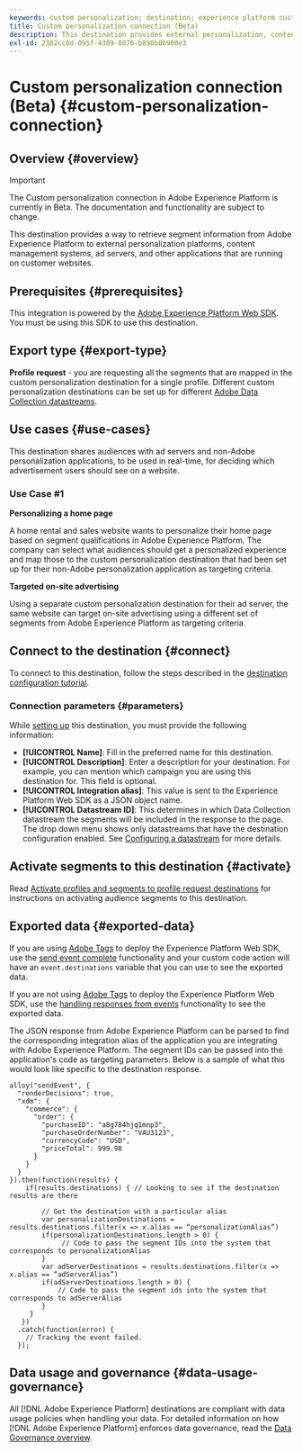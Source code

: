 ```yaml
---
keywords: custom personalization; destination; experience platform custom destination;
title: Custom personalization connection (Beta)
description: This destination provides external personalization, content management systems, ad servers, and other applications that are running on your site a way to retrive segment information from Adobe Experience Platform. This destinatination provides real-time 1:1 and personalization based on a user profile's segment membership.
exl-id: 2382cc6d-095f-4389-8076-b890b0b900e3
---
```

# Custom personalization connection (Beta) {#custom-personalization-connection} 

## Overview {#overview}

>[!IMPORTANT]
>
>The Custom personalization connection in Adobe Experience Platform is currently in Beta. The documentation and functionality are subject to change.

This destination provides a way to retrieve segment information from Adobe Experience Platform to external personalization platforms, content management systems, ad servers, and other applications that are running on customer websites.

## Prerequisites {#prerequisites}

This integration is powered by the [Adobe Experience Platform Web SDK](../../../edge/home.md). You must be using this SDK to use this destination.

## Export type {#export-type}

**Profile request** - you are requesting all the segments that are mapped in the custom personalization destination for a single profile. Different custom personalization destinations can be set up for different [Adobe Data Collection datastreams](../../../edge/fundamentals/datastreams.md).

## Use cases {#use-cases}

This destination shares audiences with ad servers and non-Adobe personalization applications, to be used in real-time, for deciding which advertisement users should see on a website.

### Use Case #1

**Personalizing a home page**

A home rental and sales website wants to personalize their home page based on segment qualifications in Adobe Experience Platform. The company can select what audiences should get a personalized experience and map those to the custom personalization destination that had been set up for their non-Adobe personalization application as targeting criteria.

**Targeted on-site advertising**

Using a separate custom personalization destination for their ad server, the same website can target on-site advertising using a different set of segments from Adobe Experience Platform as targeting criteria.

## Connect to the destination {#connect}

To connect to this destination, follow the steps described in the [destination configuration tutorial](../../ui/connect-destination.md).

### Connection parameters {#parameters}

While [setting up](../../ui/connect-destination.md) this destination, you must provide the following information:

*  **[!UICONTROL Name]**: Fill in the preferred name for this destination.
*  **[!UICONTROL Description]**: Enter a description for your destination. For example, you can mention which campaign you are using this destination for. This field is optional.
*  **[!UICONTROL Integration alias]**: This value is sent to the Experience Platform Web SDK as a JSON object name. 
*  **[!UICONTROL Datastream ID]**: This determines in which Data Collection datastream the segments will be included in the response to the page. The drop down menu shows only datastreams that have the destination configuration enabled. See [Configuring a datastream](../../../edge/fundamentals/datastreams.md) for more details.

## Activate segments to this destination {#activate}

Read [Activate profiles and segments to profile request destinations](../../ui/activate-profile-request-destinations.md) for instructions on activating audience segments to this destination.

## Exported data {#exported-data}

If you are using [Adobe Tags](../../../tags/home.md) to deploy the Experience Platform Web SDK, use the [send event complete](../../../edge/extension/event-types.md) functionality and your custom code action will have an `event.destinations` variable that you can use to see the exported data.

If you are not using [Adobe Tags](../../../tags/home.md) to deploy the Experience Platform Web SDK, use the [handling responses from events](../../../edge/fundamentals/tracking-events.md#handling-responses-from-events) functionality to see the exported data.

The JSON response from Adobe Experience Platform can be parsed to find the corresponding integration alias of the application you are integrating with Adobe Experience Platform. The segment IDs can be passed into the application's code as targeting parameters. Below is a sample of what this would look like specific to the destination response.

```
alloy("sendEvent", {
  "renderDecisions": true,
  "xdm": {
    "commerce": {
      "order": {
        "purchaseID": "a8g784hjq1mnp3",
        "purchaseOrderNumber": "VAU3123",
        "currencyCode": "USD",
        "priceTotal": 999.98
      }
    }
  }
}).then(function(results) {
    if(results.destinations) { // Looking to see if the destination results are there
 
        // Get the destination with a particular alias
        var personalizationDestinations = results.destinations.filter(x => x.alias == “personalizationAlias”)
        if(personalizationDestinations.length > 0) {
             // Code to pass the segment IDs into the system that corresponds to personalizationAlias
        }
        var adServerDestinations = results.destinations.filter(x => x.alias == “adServerAlias”)
        if(adServerDestinations.length > 0) {
            // Code to pass the segment ids into the system that corresponds to adServerAlias
        }
     }
   })
  .catch(function(error) {
    // Tracking the event failed.
  });
```


## Data usage and governance {#data-usage-governance}

All [!DNL Adobe Experience Platform] destinations are compliant with data usage policies when handling your data. For detailed information on how [!DNL Adobe Experience Platform] enforces data governance, read the [Data Governance overview](../../../data-governance/home.md).
